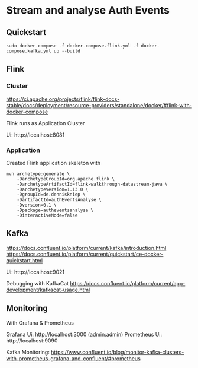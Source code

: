 # Stream and analyse Auth Events

## Quickstart
```
sudo docker-compose -f docker-compose.flink.yml -f docker-compose.kafka.yml up --build
```

## Flink

### Cluster
https://ci.apache.org/projects/flink/flink-docs-stable/docs/deployment/resource-providers/standalone/docker/#flink-with-docker-compose

Flink runs as Application Cluster

Ui: http://localhost:8081 

### Application
Created Flink application skeleton with
```
mvn archetype:generate \
    -DarchetypeGroupId=org.apache.flink \
    -DarchetypeArtifactId=flink-walkthrough-datastream-java \
    -DarchetypeVersion=1.13.0 \
    -DgroupId=de.denniskniep \
    -DartifactId=authEventsAnalyse \
    -Dversion=0.1 \
    -Dpackage=autheventsanalyse \
    -DinteractiveMode=false
```

## Kafka
https://docs.confluent.io/platform/current/kafka/introduction.html
https://docs.confluent.io/platform/current/quickstart/ce-docker-quickstart.html

Ui: http://localhost:9021

Debugging with KafkaCat
https://docs.confluent.io/platform/current/app-development/kafkacat-usage.html


## Monitoring
With Grafana & Prometheus

Grafana Ui: http://localhost:3000 (admin:admin)
Prometheus Ui: http://localhost:9090

Kafka Monitoring: 
https://www.confluent.io/blog/monitor-kafka-clusters-with-prometheus-grafana-and-confluent/#prometheus


